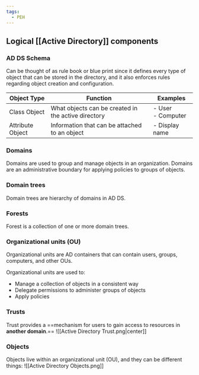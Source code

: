 ```yaml
---
tags:
  - PEH
---
```

## Logical [[Active Directory]] components
### AD DS Schema
Can be thought of as rule book or blue print since it defines every type of object that can be stored in the directory, and it also enforces rules regarding object creation and configuration.

| Object Type      | Function                                            | Examples             |
| ---------------- | --------------------------------------------------- | -------------------- |
| Class Object     | What objects can be created in the active directory | - User<br>- Computer |
| Attribute Object | Information that can be attached to an object       | - Display name       |

### Domains
Domains are used to group and manage objects in an organization. Domains are an administrative boundary for applying policies to groups of objects. 
### Domain trees
Domain trees are hierarchy of domains in AD DS.
### Forests
Forest is a collection of one or more domain trees.
### Organizational units (OU)
Organizational units are AD containers that can contain users, groups, computers, and other OUs.

Organizational units are used to:
- Manage a collection of objects in a consistent way
- Delegate permissions to administer groups of objects
- Apply policies
### Trusts
Trust provides a ==mechanism for users to gain access to resources in **another domain**.==
![[Active Directory Trust.png|center]]
### Objects
Objects live within an organizational unit (OU), and they can be different things:
![[Active Directory Objects.png]]